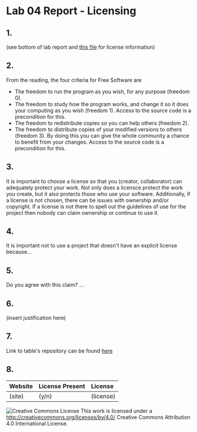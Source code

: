 # Lab 04 Report - Licensing

## 1.

(see bottom of lab report and [this file](https://github.com/emkulka/oss-repo-template/blob/master/labs/lab-04/LICENSE) for license information)

## 2. 

From the reading, the four criteria for Free Software are
 - The freedom to run the program as you wish, for any purpose (freedom 0).
 - The freedom to study how the program works, and change it so it does your computing as you wish (freedom 1). Access to the source code is a precondition for this.
- The freedom to redistribute copies so you can help others (freedom 2).
- The freedom to distribute copies of your modified versions to others (freedom 3). By doing this you can give the whole community a chance to benefit from your changes. Access to the source code is a precondition for this.

## 3. 

It is important to choose a license so that you (creator, collaborator) can adequately protect your work. Not only does a licensce protect the work you create, but it also protects those who use your software. Additionally, if a license is not chosen, there can be issues with ownership and/or copyright. If a license is not there to spell out the guidelines of use for the project then nobody can claim ownership or continue to use it. 

## 4. 

It is important not to use a project that doesn't have an explicit license because...

## 5.

Do you agree with this claim? ...

## 6. 

(insert justification here)

## 7. 

Link to table's repository can be found [here](https://github.com/ThomasAndrasek/open-source-game)

## 8. 

Website | License Present | License
---------|:----------|:-------
(site) | (y/n) | (license)


![Creative Commons License](https://i.creativecommons.org/l/by/4.0/88x31.png) This work is licensed under a http://creativecommons.org/licenses/by/4.0/ Creative Commons Attribution 4.0 International License.
